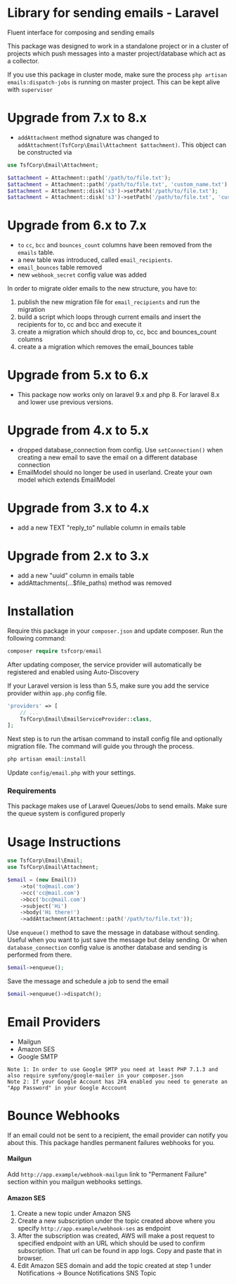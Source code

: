 # Library for sending emails - Laravel

Fluent interface for composing and sending emails

This package was designed to work in a standalone project or in a cluster of projects which push messages into a master
project/database which act as a collector.

If you use this package in cluster mode, make sure the process `php artisan emails:dispatch-jobs` is running on master
project. This can be kept alive with `supervisor`

# Upgrade from 7.x to 8.x

* `addAttachment` method signature was changed to `addAttachment(TsfCorp\Email\Attachment $attachment)`. This object can be constructed via
```php
use TsfCorp\Email\Attachment;

$attachment = Attachment::path('/path/to/file.txt');
$attachment = Attachment::path('/path/to/file.txt', 'custom_name.txt');
$attachment = Attachment::disk('s3')->setPath('/path/to/file.txt');
$attachment = Attachment::disk('s3')->setPath('/path/to/file.txt', 'custom_name.txt');
```

# Upgrade from 6.x to 7.x

* `to` `cc`, `bcc` and `bounces_count` columns have been removed from the `emails` table.
* a new table was introduced, called `email_recipients`.
* `email_bounces` table removed
* new `webhook_secret` config value was added

In order to migrate older emails to the new structure, you have to:

1. publish the new migration file for `email_recipients` and run the migration
2. build a script which loops through current emails and insert the recipients for to, cc and bcc and execute it
3. create a migration which should drop to, cc, bcc and bounces_count columns
4. create a a migration which removes the email_bounces table

# Upgrade from 5.x to 6.x

* This package now works only on laravel 9.x and php 8. For laravel 8.x and lower use previous versions.

# Upgrade from 4.x to 5.x

* dropped database_connection from config. Use `setConnection()` when creating a new email to save the email on a
  different database connection
* EmailModel should no longer be used in userland. Create your own model which extends EmailModel

# Upgrade from 3.x to 4.x

* add a new TEXT "reply_to" nullable column in emails table

# Upgrade from 2.x to 3.x

* add a new "uuid" column in emails table
* addAttachments(...$file_paths) method was removed

# Installation

Require this package in your `composer.json` and update composer. Run the following command:

```php
composer require tsfcorp/email
```

After updating composer, the service provider will automatically be registered and enabled using Auto-Discovery

If your Laravel version is less than 5.5, make sure you add the service provider within `app.php` config file.

```php
'providers' => [
    // ...
    TsfCorp\Email\EmailServiceProvider::class,
];
```

Next step is to run the artisan command to install config file and optionally migration file. The command will guide you
through the process.

```php
php artisan email:install
```

Update `config/email.php` with your settings.

### Requirements

This package makes use of Laravel Queues/Jobs to send emails. Make sure the queue system is configured properly

# Usage Instructions

```php
use TsfCorp\Email\Email;
use TsfCorp\Email\Attachment;

$email = (new Email())
    ->to('to@mail.com')
    ->cc('cc@mail.com')
    ->bcc('bcc@mail.com')
    ->subject('Hi')
    ->body('Hi there!')
    ->addAttachment(Attachment::path('/path/to/file.txt'));
``` 

Use `enqueue()` method to save the message in database without sending. Useful when you want to just save the message
but delay sending. Or when `database_connection` config value is another database and sending is performed from there.

```php
$email->enqueue();
```

Save the message and schedule a job to send the email

```php
$email->enqueue()->dispatch();
```

# Email Providers

- Mailgun
- Amazon SES
- Google SMTP

```
Note 1: In order to use Google SMTP you need at least PHP 7.1.3 and also require symfony/google-mailer in your composer.json
Note 2: If your Google Account has 2FA enabled you need to generate an "App Password" in your Google Acccount
```

# Bounce Webhooks

If an email could not be sent to a recipient, the email provider can notify you about this. This package handles
permanent failures webhooks for you.

#### Mailgun

Add `http://app.example/webhook-mailgun` link to "Permanent Failure" section within you mailgun webhooks settings.

#### Amazon SES

1. Create a new topic under Amazon SNS
2. Create a new subscription under the topic created above where you specify `http://app.example/webhook-ses` as
   endpoint
3. After the subscription was created, AWS will make a post request to specified endpoint with an URL which should be
   used to confirm subscription. That url can be found in app logs. Copy and paste that in browser.
4. Edit Amazon SES domain and add the topic created at step 1 under Notifications -> Bounce Notifications SNS Topic
